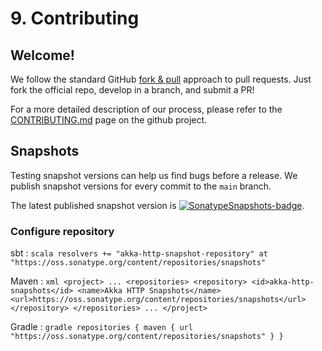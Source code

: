 # 9. Contributing

## Welcome!

We follow the standard GitHub [fork & pull](https://help.github.com/en/github/collaborating-with-issues-and-pull-requests/about-pull-requests#fork--pull) approach to pull requests. Just fork the official repo, develop in a branch, and submit a PR!

For a more detailed description of our process, please refer to the [CONTRIBUTING.md](https://github.com/apache/incubator-pekko-http/blob/main/CONTRIBUTING.md) page on the github project.

## Snapshots

Testing snapshot versions can help us find bugs before a release. We publish snapshot versions for every commit to the `main` branch.

The latest published snapshot version is [![SonatypeSnapshots-badge][]][SonatypeSnapshots].

### Configure repository

sbt
:   ```scala
    resolvers += "akka-http-snapshot-repository" at "https://oss.sonatype.org/content/repositories/snapshots"
    ```

Maven
:   ```xml
    <project>
    ...
      <repositories>
        <repository>
          <id>akka-http-snapshots</id>
          <name>Akka HTTP Snapshots</name>
          <url>https://oss.sonatype.org/content/repositories/snapshots</url>
        </repository>
      </repositories>
    ...
    </project>
    ```

Gradle
:   ```gradle
    repositories {
      maven {
        url  "https://oss.sonatype.org/content/repositories/snapshots"
      }
    }
    ```

[SonatypeSnapshots-badge]:  https://img.shields.io/nexus/s/https/oss.sonatype.org/com.typesafe.akka/akka-http-core_2.13.svg
[SonatypeSnapshots]:        https://oss.sonatype.org/content/repositories/snapshots/com/typesafe/akka/akka-http-core_2.13/
